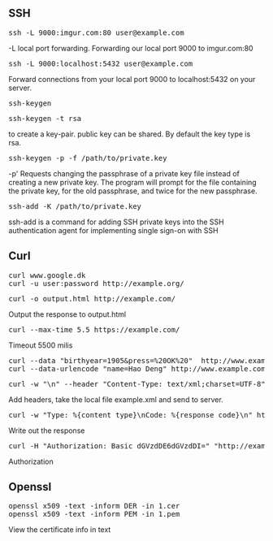 ## SSH 
<pre>
ssh -L 9000:imgur.com:80 user@example.com
</pre>

-L local port forwarding. 
Forwarding our local port 9000 to imgur.com:80

<pre>
ssh -L 9000:localhost:5432 user@example.com
</pre>
Forward connections from your local port 9000 to localhost:5432 on your server. 

<pre>
ssh-keygen
</pre>
<pre>
ssh-keygen -t rsa
</pre>
to create a key-pair. public key can be shared. By default the key type is rsa.

<pre>
ssh-keygen -p -f /path/to/private.key
</pre>
-p' Requests changing the passphrase of a private key file instead of creating a new private key. The program will prompt for the file containing the private key, for the old passphrase, and twice for the new passphrase.

<pre>
ssh-add -K /path/to/private.key
</pre>
ssh-add is a command for adding SSH private keys into the SSH authentication agent for implementing single sign-on with SSH



## Curl
<pre>
curl www.google.dk 
curl -u user:password http://example.org/
</pre>

<pre>
curl -o output.html http://example.com/
</pre>
Output the response to output.html

<pre>
curl --max-time 5.5 https://example.com/
</pre>
Timeout 5500 milis

<pre>
curl --data "birthyear=1905&press=%20OK%20"  http://www.example.com/when.cgi
curl --data-urlencode "name=Hao Deng" http://www.example.com
</pre>

<pre>
curl -w "\n" --header "Content-Type: text/xml;charset=UTF-8" http://www.example.com --data @example.xml
</pre>
Add headers, take the local file example.xml and send to server.

<pre>
curl -w "Type: %{content_type}\nCode: %{response_code}\n" http://example.com
</pre>
Write out the response

<pre>
curl -H "Authorization: Basic dGVzdDE6dGVzdDI=" "http://example.com/web/test/status?reference=400003A13C0671607251525040&status=delivered"
</pre>
Authorization

## Openssl 
<pre>
openssl x509 -text -inform DER -in 1.cer
openssl x509 -text -inform PEM -in 1.pem
</pre>
View the certificate info in text
